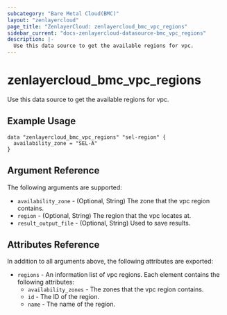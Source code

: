 ```yaml
---
subcategory: "Bare Metal Cloud(BMC)"
layout: "zenlayercloud"
page_title: "ZenlayerCloud: zenlayercloud_bmc_vpc_regions"
sidebar_current: "docs-zenlayercloud-datasource-bmc_vpc_regions"
description: |-
  Use this data source to get the available regions for vpc.
---
```


# zenlayercloud_bmc_vpc_regions

Use this data source to get the available regions for vpc.

## Example Usage

```hcl
data "zenlayercloud_bmc_vpc_regions" "sel-region" {
  availability_zone = "SEL-A"
}
```

## Argument Reference

The following arguments are supported:

* `availability_zone` - (Optional, String) The zone that the vpc region contains.
* `region` - (Optional, String) The region that the vpc locates at.
* `result_output_file` - (Optional, String) Used to save results.

## Attributes Reference

In addition to all arguments above, the following attributes are exported:

* `regions` - An information list of vpc regions. Each element contains the following attributes:
   * `availability_zones` - The zones that the vpc region contains.
   * `id` - The ID of the region.
   * `name` - The name of the region.


